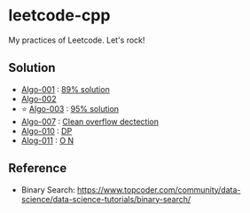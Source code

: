 # leetcode-cpp
My practices of Leetcode. Let's rock!

## Solution

- [Algo-001](https://leetcode.com/problems/two-sum/) : [89% solution](https://discuss.leetcode.com/topic/54013/cpp-solution-beats-98-2)
- [Algo-002](https://leetcode.com/problems/add-two-numbers/)
- :star: [Algo-003](https://leetcode.com/problems/longest-substring-without-repeating-characters/) : [95% solution](https://discuss.leetcode.com/topic/53272/4ms-c-solution-beats-95-code-use-array-int-h-128)
- [Algo-007](https://leetcode.com/problems/reverse-integer/) : [Clean overflow dectection](https://discuss.leetcode.com/topic/6104/my-accepted-15-lines-of-code-for-java)
- [Algo-010](https://leetcode.com/problems/regular-expression-matching/) : [DP](https://discuss.leetcode.com/topic/6183/my-concise-recursive-and-dp-solutions-with-full-explanation-in-c)
- [Alog-011](https://leetcode.com/problems/container-with-most-water/) : [O N](https://discuss.leetcode.com/topic/3462/yet-another-way-to-see-what-happens-in-the-o-n-algorithm)

## Reference

- Binary Search: https://www.topcoder.com/community/data-science/data-science-tutorials/binary-search/
